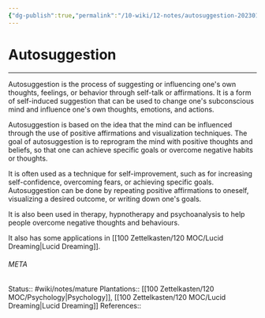 ```yaml
---
{"dg-publish":true,"permalink":"/10-wiki/12-notes/autosuggestion-20230128053947/"}
---
```


# Autosuggestion
---
Autosuggestion is the process of suggesting or influencing one's own thoughts, feelings, or behavior through self-talk or affirmations. It is a form of self-induced suggestion that can be used to change one's subconscious mind and influence one's own thoughts, emotions, and actions.

Autosuggestion is based on the idea that the mind can be influenced through the use of positive affirmations and visualization techniques. The goal of autosuggestion is to reprogram the mind with positive thoughts and beliefs, so that one can achieve specific goals or overcome negative habits or thoughts.

It is often used as a technique for self-improvement, such as for increasing self-confidence, overcoming fears, or achieving specific goals. Autosuggestion can be done by repeating positive affirmations to oneself, visualizing a desired outcome, or writing down one's goals.

It is also been used in therapy, hypnotherapy and psychoanalysis to help people overcome negative thoughts and behaviours.

It also has some applications in [[100 Zettelkasten/120 MOC/Lucid Dreaming\|Lucid Dreaming]].



###### META
Status:: #wiki/notes/mature 
Plantations:: [[100 Zettelkasten/120 MOC/Psychology\|Psychology]], [[100 Zettelkasten/120 MOC/Lucid Dreaming\|Lucid Dreaming]]
References:: 
